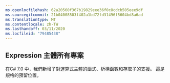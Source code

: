 ```yaml
---
ms.openlocfilehash: 62a20560f367b19829eee36f0c8cdcb505eee9df
ms.sourcegitcommit: 21b04008503f402a1bd72fd31496f5604bd8a6ad
ms.translationtype: MT
ms.contentlocale: zh-TW
ms.lasthandoff: 03/11/2020
ms.locfileid: "79485438"
---
```

## <a name="expression-bodied-everything"></a>Expression 主體所有專案

在C# 7.0 中，我們新增了對運算式主體的函式、析構函數和存取子的支援。  這是規格的預留位置。
